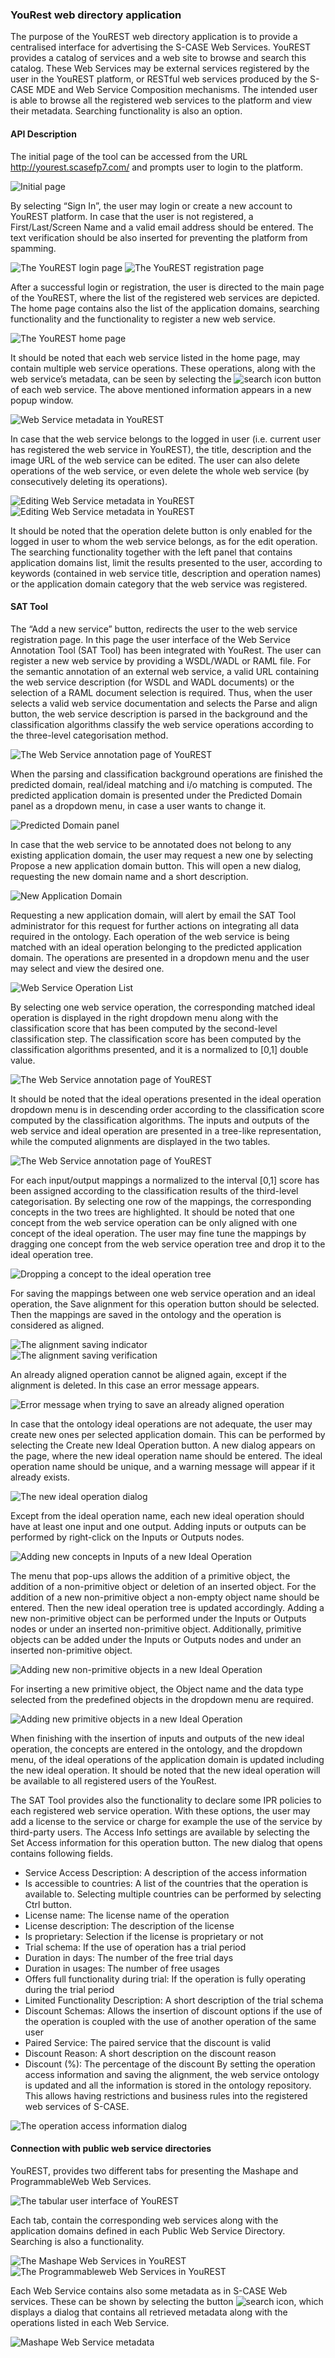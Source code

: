 ### YouRest web directory application

The purpose of the YouREST web directory application is to provide a centralised interface for advertising the S-CASE Web Services. YouREST provides a catalog of services and a web site to browse and search this catalog. These Web Services may be external services registered by the user in the YouREST platform, or RESTful web services produced by the S-CASE MDE and Web Service Composition mechanisms. The intended user is able to browse all the registered web services to the platform and view their metadata. Searching functionality is also an option.

#### API Description

The initial page of the tool can be accessed from the URL http://yourest.scasefp7.com/ and prompts user to login to the platform.


![Initial page](yourest_images/initial.png)


By selecting “Sign In”, the user may login or create a new account to YouREST platform. In case that the user is not registered, a First/Last/Screen Name and a valid email address should be entered. The text verification should be also inserted for preventing the platform from spamming.


![The YouREST login page](yourest_images/login.png) 
![The YouREST registration page](yourest_images/registration.png) 


After a successful login or registration, the user is directed to the main page of the YouREST, where the list of the registered web services are depicted. The home page contains also the list of the application domains, searching functionality and the functionality to register a new web service.

 
![The YouREST home page](yourest_images/home.png) 


It should be noted that each web service listed in the home page, may contain multiple web service operations. These operations, along with the web service’s metadata, can be seen by selecting the ![search icon](yourest_images/search.png) button of each web service. The above mentioned information appears in a new popup window.

 
![Web Service metadata in YouREST](yourest_images/metadata.png)  


In case that the web service belongs to the logged in user (i.e. current user has registered the web service in YouREST), the title, description and the image URL of the web service can be edited. The user can also delete operations of the web service, or even delete the whole web service (by consecutively deleting its operations).


![Editing Web Service metadata in YouREST](yourest_images/editMetadata1.png)	 
![Editing Web Service metadata in YouREST](yourest_images/editMetadata2.png) 


It should be noted that the operation delete button is only enabled for the logged in user to whom the web service belongs, as for the edit operation. The searching functionality together with the left panel that contains application domains list, limit the results presented to the user, according to keywords (contained in web service title, description and operation names) or the application domain category that the web service was registered.

#### SAT Tool

The “Add a new service” button, redirects the user to the web service registration page. In this page the user interface of the Web Service Annotation Tool (SAT Tool) has been integrated with YouRest. The user can register a new web service by providing a WSDL/WADL or RAML file. For the semantic annotation of an external web service, a valid URL containing the web service description (for WSDL and WADL documents) or the selection of a RAML document selection is required. Thus, when the user selects a valid web service documentation and selects the Parse and align button, the web service description is parsed in the background and the classification algorithms classify the web service operations according to the three-level categorisation method.

![The Web Service annotation page of YouREST](yourest_images/alignWebService.png) 

 When the parsing and classification background operations are finished the predicted domain, real/ideal matching and i/o matching is computed. The predicted application domain is presented under the Predicted Domain panel as a dropdown menu, in case a user wants to change it.

![Predicted Domain panel](yourest_images/predictDomain.png)

In case that the web service to be annotated does not belong to any existing application domain, the user may request a new one by selecting Propose a new application domain button. This will open a new dialog, requesting the new domain name and a short description.

![New Application Domain](yourest_images/newApplicationDomain.png)

Requesting a new application domain, will alert by email the SAT Tool administrator for this request for further actions on integrating all data required in the ontology.
Each operation of the web service is being matched with an ideal operation belonging to the predicted application domain. The operations are presented in a dropdown menu and the user may select and view the desired one.

![Web Service Operation List](yourest_images/operationList.png)

By selecting one web service operation, the corresponding matched ideal operation is displayed in the right dropdown menu along with the classification score that has been computed by the second-level classification step. The classification score has been computed by the classification algorithms presented, and it is a normalized to [0,1] double value.

![The Web Service annotation page of YouREST](yourest_images/idealOperation.png)


It should be noted that the ideal operations presented in the ideal operation dropdown menu is in descending order according to the classification score computed by the classification algorithms.
The inputs and outputs of the web service and ideal operation are presented in a tree-like representation, while the computed alignments are displayed in the two tables.

 
![The Web Service annotation page of YouREST](yourest_images/annotation.png)  

For each input/output mappings a normalized to the interval [0,1] score has been assigned according to the classification results of the third-level categorisation. By selecting one row of the mappings, the corresponding concepts in the two trees are highlighted.
It should be noted that one concept from the web service operation can be only aligned with one concept of the ideal operation. The user may fine tune the mappings by dragging one concept from the web service operation tree and drop it to the ideal operation tree.

![Dropping a concept to the ideal operation tree](yourest_images/dropConcept.png)  

For saving the mappings between one web service operation and an ideal operation, the Save alignment for this operation button should be selected. Then the mappings are saved in the ontology and the operation is considered as aligned.
 
 ![The alignment saving indicator](yourest_images/save1.png)  
 ![The alignment saving verification](yourest_images/save2.png)  

An already aligned operation cannot be aligned again, except if the alignment is deleted. In this case an error message appears.

 ![Error message when trying to save an already aligned operation](yourest_images/alignmentError.png)

In case that the ontology ideal operations are not adequate, the user may create new ones per selected application domain. This can be performed by selecting the Create new Ideal Operation button.
A new dialog appears on the page, where the new ideal operation name should be entered. The ideal operation name should be unique, and a warning message will appear if it already exists.

 ![The new ideal operation dialog](yourest_images/newIdealOperation.png)

Except from the ideal operation name, each new ideal operation should have at least one input and one output. Adding inputs or outputs can be performed by right-click on the Inputs or Outputs nodes.

![Adding new concepts in Inputs of a new Ideal Operation](yourest_images/newIO.png) 

The menu that pop-ups allows the addition of a primitive object, the addition of a non-primitive object or deletion of an inserted object.
For the addition of a new non-primitive object a non-empty object name should be entered. Then the new ideal operation tree is updated accordingly. Adding a new non-primitive object can be performed under the Inputs or Outputs nodes or under an inserted non-primitive object. Additionally, primitive objects can be added under the Inputs or Outputs nodes and under an inserted non-primitive object.

![Adding new non-primitive objects in a new Ideal Operation](yourest_images/addNonPrimitive.png)

For inserting a new primitive object, the Object name and the data type selected from the predefined objects in the dropdown menu are required.

 
![Adding new primitive objects in a new Ideal Operation](yourest_images/addPrimitive.png)

When finishing with the insertion of inputs and outputs of the new ideal operation, the concepts are entered in the ontology, and the dropdown menu, of the ideal operations of the application domain is updated including the new ideal operation. It should be noted that the new ideal operation will be available to all registered users of the YouRest.

The SAT Tool provides also the functionality to declare some IPR policies to each registered web service operation. With these options, the user may add a license to the service or charge for example the use of the service by third-party users.
The Access Info settings are available by selecting the Set Access information for this operation button. The new dialog that opens contains following fields.

-	Service Access Description: A description of the access information
-	Is accessible to countries: A list of the countries that the operation is available to. Selecting multiple countries can be performed by selecting Ctrl button.
-	License name: The license name of the operation
-	License description: The description of the license
-	Is proprietary: Selection if the license is proprietary or not
-	Trial schema: If the use of operation has a trial period
- Duration in days: The number of the free trial days
- Duration in usages: The number of free usages
- Offers full functionality during trial: If the operation is fully operating during the trial period
- Limited Functionality Description: A short description of the trial schema
-	Discount Schemas: Allows the insertion of discount options if the use of the operation is coupled with the use of another operation of the same user
- Paired Service: The paired service that the discount is valid
- Discount Reason: A short description on the discount reason
- Discount (%): The percentage of the discount
By setting the operation access information and saving the alignment, the web service ontology is updated and all the information is stored in the ontology repository. This allows having restrictions and business rules into the registered web services of S-CASE.

![The operation access information dialog](yourest_images/ipr.png)


#### Connection with public web service directories

YouREST, provides two different tabs for presenting the Mashape and ProgrammableWeb Web Services.
 
![The tabular user interface of YouREST](yourest_images/tabularInterface.png)

Each tab, contain the corresponding web services along with the application domains defined in each Public Web Service Directory. Searching is also a functionality.

![The Mashape Web Services in YouREST](yourest_images/mashape.png) 
![The Programmableweb Web Services in YouREST](yourest_images/programmableWeb.png) 
 
 
Each Web Service contains also some metadata as in S-CASE Web services. These can be shown by selecting the button ![search icon](yourest_images/search.png), which displays a dialog that contains all retrieved metadata along with the operations listed in each Web Service.

![Mashape Web Service metadata](yourest_images/mashapeWebService.png)  


